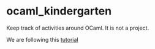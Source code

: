# ocaml_kindergarten
Keep track of activities around OCaml. It is not a project.

We are following this [tutorial](https://fr.wikibooks.org/wiki/Objective_Caml)
